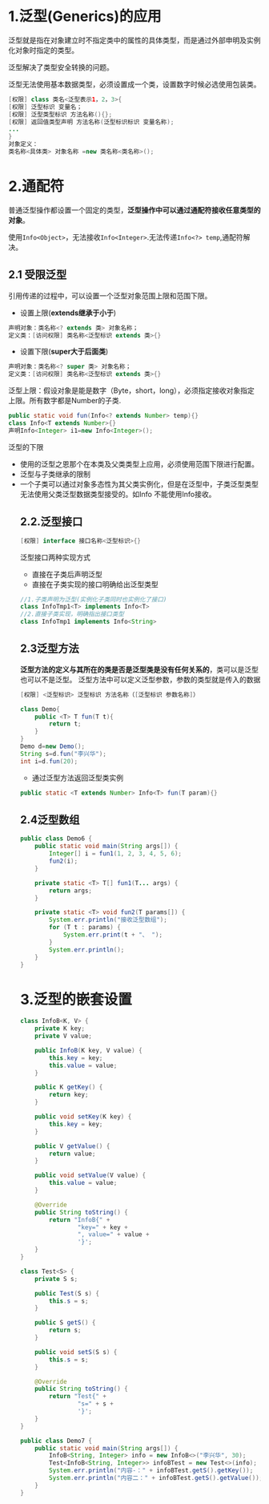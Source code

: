 # 1.泛型(Generics)的应用

泛型就是指在对象建立时不指定类中的属性的具体类型，而是通过外部申明及实例化对象时指定的类型。

泛型解决了类型安全转换的问题。

泛型无法使用基本数据类型，必须设置成一个类，设置数字时候必选使用包装类。

```java
[权限] class 类名<泛型表示1，2，3>{
[权限] 泛型标识 变量名；
[权限] 泛型类型标识 方法名称(){};
[权限] 返回值类型声明 方法名称(泛型标识标识 变量名称);
...
}
对象定义：
类名称<具体类> 对象名称 =new 类名称<类名称>();
```

# 2.通配符
普通泛型操作都设置一个固定的类型，**泛型操作中可以通过通配符接收任意类型的对象**。

使用`Info<Object>`，无法接收`Info<Integer>`.无法传递`Info<?> temp`,通配符解决。

## 2.1 受限泛型
引用传递的过程中，可以设置一个泛型对象范围上限和范围下限。
		
* 设置上限(**extends继承于小于**)

```java
声明对象：类名称<? extends 类> 对象名称；
定义类：[访问权限] 类名称<泛型标识 extends 类>{}
```

* 设置下限(**super大于后面类**)

```java
声明对象：类名称<? super 类> 对象名称；
定义类：[访问权限] 类名称<泛型标识 extends 类>{}
```

泛型上限：假设对象是能是数字（Byte，short，long），必须指定接收对象指定上限。所有数字都是Number的子类.

```java
public static void fun(Info<? extends Number> temp){}
class Info<T extends Number>{}
声明Info<Integer> i1=new Info<Integer>();
```
泛型的下限

* 使用的泛型之恩那个在本类及父类类型上应用，必须使用范围下限进行配置。
* 泛型与子类继承的限制
* 一个子类可以通过对象多态性为其父类实例化，但是在泛型中，子类泛型类型无法使用父类泛型数据类型接受的。如Info<String> 不能使用Info<Object>接收。

## 2.2.泛型接口

```java
[权限] interface 接口名称<泛型标识>{}
```
泛型接口两种实现方式

* 直接在子类后声明泛型
* 直接在子类实现的接口明确给出泛型类型

```java
//1.子类声明为泛型(实例化子类同时也实例化了接口)
class InfoTmp1<T> implements Info<T>
//2.直接子类实现，明确指出接口类型
class InfoTmp1 implements Info<String>
```
## 2.3泛型方法
**泛型方法的定义与其所在的类是否是泛型类是没有任何关系的**，类可以是泛型也可以不是泛型。
泛型方法中可以定义泛型参数，参数的类型就是传入的数据
	
```java
[权限] <泛型标识> 泛型标识 方法名称（[泛型标识 参数名称]）
```

```java
class Demo{
	public <T> T fun(T t){
		return t;
	}
}
Demo d=new Demo();
String s=d.fun("李兴华");
int i=d.fun(20);
```

* 通过泛型方法返回泛型类实例

```java
public static <T extends Number> Info<T> fun(T param){}
```

## 2.4泛型数组

```java
public class Demo6 {
    public static void main(String args[]) {
        Integer[] i = fun1(1, 2, 3, 4, 5, 6);
        fun2(i);
    }

    private static <T> T[] fun1(T... args) {
        return args;
    }

    private static <T> void fun2(T params[]) {
        System.err.println("接收泛型数组");
        for (T t : params) {
            System.err.print(t + "、 ");
        }
        System.err.println();
    }
}
```

# 3.泛型的嵌套设置

```java
class InfoB<K, V> {
    private K key;
    private V value;

    public InfoB(K key, V value) {
        this.key = key;
        this.value = value;
    }

    public K getKey() {
        return key;
    }

    public void setKey(K key) {
        this.key = key;
    }

    public V getValue() {
        return value;
    }

    public void setValue(V value) {
        this.value = value;
    }

    @Override
    public String toString() {
        return "InfoB{" +
                "key=" + key +
                ", value=" + value +
                '}';
    }
}

class Test<S> {
    private S s;

    public Test(S s) {
        this.s = s;
    }

    public S getS() {
        return s;
    }

    public void setS(S s) {
        this.s = s;
    }

    @Override
    public String toString() {
        return "Test{" +
                "s=" + s +
                '}';
    }
}

public class Demo7 {
    public static void main(String args[]) {
        InfoB<String, Integer> info = new InfoB<>("李兴华", 30);
        Test<InfoB<String, Integer>> infoBTest = new Test<>(info);
        System.err.println("内容-：" + infoBTest.getS().getKey());
        System.err.println("内容二：" + infoBTest.getS().getValue());
    }
}
```
